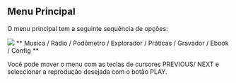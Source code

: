 ﻿## Menu Principal

O menu principal tem a seguinte sequência de opções:


![](http://static.energysistem.com/images/manuals/39052/543fce8a833e7.jpg)
** Musica / Rádio / Podômetro / Explorador / Práticas / Gravador / Ebook / Config **

Você pode mover o menu com as teclas de cursores PREVIOUS/ NEXT e seleccionar a reprodução desejada com o botão PLAY.
